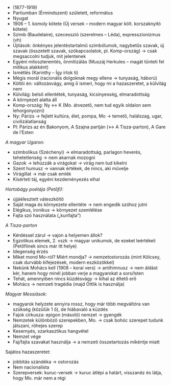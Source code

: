  - (1877-1919)
 - Partiumban (Érmindszent) született, református
 - Nyugat
 - 1906 – 1. komoly kötete (Új versek – modern magyar költ. korszaknyitó kötete)
 - Szimb (Baudelaire), szecesszió (szerelmes – Léda), expresszionizmus (vh)
 - Újítások: önkényes jelentéstartalmű szimbólumok, nagybetűs szavak, új szavak (összetett szavak, szókapcsolatok, pl. Komp-ország) -> csak megsaccolni tudjuk, mit jelentenek
 - Egyéni mítoszteremtés, önmitizálás (Muszáj Herkules – magát tűnteti fel mitikus alakként)
 - Ismétlés (Karinthy – Így írtok ti)
 - Mégis morál (racionális dolgoknak megy ellene -> tunyaság, háború)
 - Költői én: változásvágy, amíg ő ismeri, hogy mi a hazaszeretet, a külvilág nem
 - Külvilág: belső ellentétek, tunyaság, kicsinyesség, elmaradottság
 - A környezet alatta áll
 - Komp-ország: Ny <-> K (Mo. átvezető, nem tud egyik oldalon sem lehorgonyozni)
 - Ny: Párizs -> fejlett kultúra, élet, pompa, Mo -> temető, halálszag, ugar, civilizálatlanság
 - Pl: Párizs az én Bakonyom, A Szajna partján (<-> A Tisza-parton), A Gare de l’Esten

*A magyar Ugaron:*
 - szimbolikus (Széchenyi) -> elmaradottság, parlagon heverés, tehetetlenség -> nem akarnak mozogni
 - Gazok -> lehúzzák a virágokat -> virág nem tud kikelni
 - Szent humusz -> vannak értékek, de nincs, aki művelje
 - Virágillat -> már csak emlék
 - Kísérteti táj, egyéni kezdeményezés elhal

*Hortobágy poétája (Petőfi):*
 - újjáélesztett váteszköltő
 - Saját maga és környezete ellentéte -> nem engedik szóhoz jutni
 - Elégikus, ironikus -> környezet szemlélése
 - Fajta szó használata („kunfajta”)

*A Tisza-parton*
 - Kérdéssel zárul -> vajon a helyemen állok? 
 - Egzotikus elemek, 2. vszk -> magyar unikumok, de ezeket leértékeli (Petőfiinek sincs már itt helye)
 - Idegenség érzés
 - Miket mond Mo-ról? Miért mondja? -> nemzetostorozás (mint Kölcsey, csak durvább kifejezések, modern eszközökkel)
 - Nekünk Mohács kell (1908 – korai vers) -> antihimnusz -> nem áldást kér, hanem hogy minél jobban verje a magyarokat a sors/Isten
 - Tehát, amennyiben nincs küzdésvágy -> kihal az éltető erő
 - Mohács -> nemzeti tragédia (majd Ottlik is használja)

*Magyar Messiások:*
 - magyarok helyzete annyira rossz, hogy már több megváltóra van szükség (közülük 1 ő), de hiábavaló a küzdés
 - Fajok cirkusza: epigon (másoló) nemzet -> gyengék
 - Nemzetek különböző szerepekben, Mo. -> csak bohóc szerepet tudunk játszani, röhejes szerep
 - Kesernyés, szarkasztikus hangvétel
 - Nemzet vége
 - Faj/fajta szavakat használja -> a nemzeti összetartozás mikéntje miatt


Sajátos hazaszeretet:
 - jobbítás szándéka -> ostorozás
 - Nem nacionalista
 - Szerepversek: kuruc-versek -> kuruc átlépi a határt, visszanéz és látja, hogy Mo. már nem a régi
